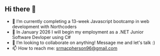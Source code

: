 ## Hi there 👋

- 🔭 I’m currently completing a 13-week Javascript bootcamp in web development with Northcoders
- 🌱 In January 2026 I will begin my employment as a .NET Junior Software Devloper using C#
- 👯 I’m looking to collaborate on anything! Message me and let's talk :)
- 📫 How to reach me: srmacpherson96@gmail.com
